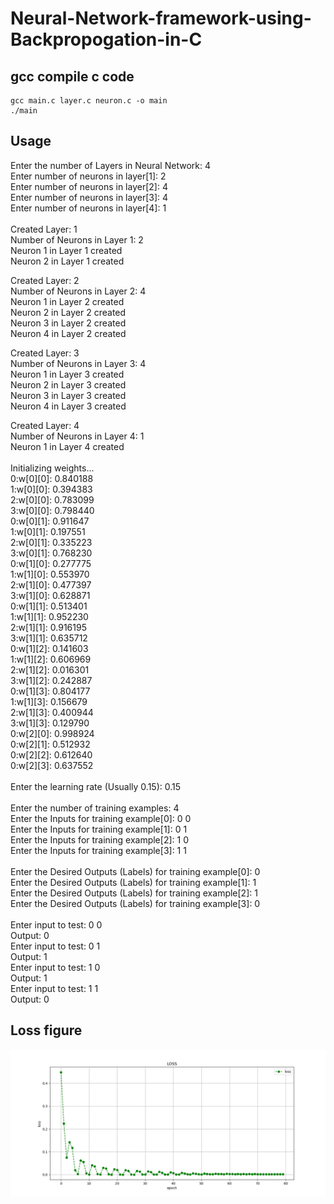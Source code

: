 # Neural-Network-framework-using-Backpropogation-in-C

## gcc compile c code

```c=
gcc main.c layer.c neuron.c -o main
./main
```

## Usage

Enter the number of Layers in Neural Network: 4 <br />
Enter number of neurons in layer[1]:  2 <br />
Enter number of neurons in layer[2]:  4 <br />
Enter number of neurons in layer[3]:  4 <br />
Enter number of neurons in layer[4]:  1 <br />
<br />
Created Layer: 1 <br />
Number of Neurons in Layer 1: 2 <br />
Neuron 1 in Layer 1 created <br />
Neuron 2 in Layer 1 created <br />

Created Layer: 2 <br />
Number of Neurons in Layer 2: 4 <br />
Neuron 1 in Layer 2 created <br />
Neuron 2 in Layer 2 created <br />
Neuron 3 in Layer 2 created <br />
Neuron 4 in Layer 2 created <br />

Created Layer: 3 <br />
Number of Neurons in Layer 3: 4 <br />
Neuron 1 in Layer 3 created <br />
Neuron 2 in Layer 3 created <br />
Neuron 3 in Layer 3 created <br />
Neuron 4 in Layer 3 created <br />

Created Layer: 4 <br />
Number of Neurons in Layer 4: 1 <br />
Neuron 1 in Layer 4 created <br />
<br />
Initializing weights... <br />
0:w[0][0]: 0.840188 <br />
1:w[0][0]: 0.394383 <br />
2:w[0][0]: 0.783099 <br />
3:w[0][0]: 0.798440 <br />
0:w[0][1]: 0.911647 <br />
1:w[0][1]: 0.197551 <br />
2:w[0][1]: 0.335223 <br />
3:w[0][1]: 0.768230 <br />
0:w[1][0]: 0.277775 <br />
1:w[1][0]: 0.553970 <br />
2:w[1][0]: 0.477397 <br />
3:w[1][0]: 0.628871 <br />
0:w[1][1]: 0.513401 <br />
1:w[1][1]: 0.952230 <br />
2:w[1][1]: 0.916195 <br />
3:w[1][1]: 0.635712 <br />
0:w[1][2]: 0.141603 <br />
1:w[1][2]: 0.606969 <br />
2:w[1][2]: 0.016301 <br />
3:w[1][2]: 0.242887 <br />
0:w[1][3]: 0.804177 <br />
1:w[1][3]: 0.156679 <br />
2:w[1][3]: 0.400944 <br />
3:w[1][3]: 0.129790 <br />
0:w[2][0]: 0.998924 <br />
0:w[2][1]: 0.512932 <br />
0:w[2][2]: 0.612640 <br />
0:w[2][3]: 0.637552 <br />
<br />
Enter the learning rate (Usually 0.15):  0.15 <br />
<br />
Enter the number of training examples:  4 <br />
Enter the Inputs for training example[0]:  0 0 <br />
Enter the Inputs for training example[1]:  0 1 <br />
Enter the Inputs for training example[2]:  1 0 <br />
Enter the Inputs for training example[3]:  1 1 <br />
<br />
Enter the Desired Outputs (Labels) for training example[0]:  0 <br />
Enter the Desired Outputs (Labels) for training example[1]:  1 <br />
Enter the Desired Outputs (Labels) for training example[2]:  1 <br />
Enter the Desired Outputs (Labels) for training example[3]:  0 <br />
<br />
Enter input to test: 0 0 <br />
Output: 0 <br />
Enter input to test: 0 1 <br />
Output: 1 <br />
Enter input to test: 1 0 <br />
Output: 1 <br />
Enter input to test: 1 1 <br />
Output: 0 <br />

<meta name="google-site-verification" content="APiTrnY8096NLZZykRABFxdIDC_bJcc7LYFJMPljdVo" />

## Loss figure
![image](https://github.com/Jonatt01/XOR_ML_model/blob/master/Loss_fig.png)
